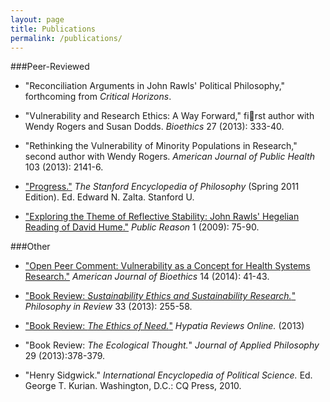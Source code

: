 ```yaml
---
layout: page
title: Publications
permalink: /publications/
---
```


###Peer-Reviewed 


* "Reconciliation Arguments in John Rawls' Political Philosophy," forthcoming from _Critical Horizons_.

* "Vulnerability and Research Ethics: A Way Forward," first author with
		Wendy Rogers and Susan Dodds. _Bioethics_ 27 (2013): 333-40.

* "Rethinking the Vulnerability of Minority Populations in Research,"
second author with Wendy Rogers. _American Journal of Public Health_
103 (2013): 2141-6.

* ["Progress."](http://plato.stanford.edu/entries/progress/) _The Stanford Encyclopedia of Philosophy_ 
	(Spring 2011 Edition). Ed. Edward N. Zalta. Stanford U.

* ["Exploring the Theme of Reflective Stability: John Rawls' Hegelian
Reading of David Hume."](http://www.publicreason.ro/pdfa/5) _Public Reason_ 1 (2009): 75-90.
	

###Other

* ["Open Peer Comment: Vulnerability as a Concept for Health Systems
Research."](http://www.tandfonline.com/doi/abs/10.1080/15265161.2014.872437#.U8xV3Ki6WkE)
           _American Journal of Bioethics_ 14 (2014): 41-43.

* ["Book Review: _Sustainability Ethics and Sustainability 
          Research._"](http://journals.uvic.ca/index.php/pir/article/download/12595/3785) 
         _Philosophy in Review_ 33 (2013): 255-58.

* ["Book Review: _The Ethics of Need._"](http://hypatiaphilosophy.org/HRO/content/ethics-need-agency-dignity-and-obligation)
  _Hypatia Reviews Online._ (2013)	

* "Book Review: _The Ecological Thought._" _Journal of Applied Philosophy_ 29 (2013):378-379.

* "Henry Sidgwick." _International Encyclopedia of Political Science._  Ed. George T. Kurian. Washington, D.C.: CQ Press, 2010.

  
    
         